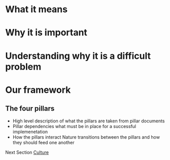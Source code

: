 # What it means

# Why it is important

# Understanding why it is a difficult problem

# Our framework

## The four pillars
- High level description of what the pillars are
    taken from pillar documents
- Pillar dependencies
    what must be in place for a successful implemenetation
- How the pillars interact
    Nature transitions between the pillars and how they should feed one another

Next Section
[Culture](https://github.com/killumslow/Open-Social-Diversity-Initiative/blob/issue12/content/culture.md)

